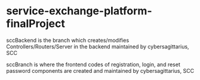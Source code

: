 # service-exchange-platform-finalProject

sccBackend is the branch which creates/modifies Controllers/Routers/Server in the backend maintained by cybersagittarius, SCC


sccBranch is where the frontend codes of registration, login, and reset password components are created and maintained by cybersagittarius, SCC

